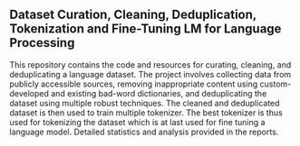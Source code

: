 ## Dataset Curation, Cleaning, Deduplication, Tokenization and Fine-Tuning LM for Language Processing

This repository contains the code and resources for curating, cleaning, and deduplicating a language dataset. The project involves collecting data from publicly accessible sources, removing inappropriate content using custom-developed and existing bad-word dictionaries, and deduplicating the dataset using multiple robust techniques. The cleaned and deduplicated dataset is then used to train multiple tokenizer. The best tokenizer is thus used for tokenizing the dataset which is at last used for fine tuning a language model. Detailed statistics and analysis provided in the reports.



